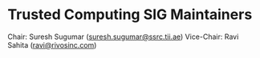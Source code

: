 # Trusted Computing SIG Maintainers
Chair: Suresh Sugumar (suresh.sugumar@ssrc.tii.ae)
Vice-Chair: Ravi Sahita (ravi@rivosinc.com)
